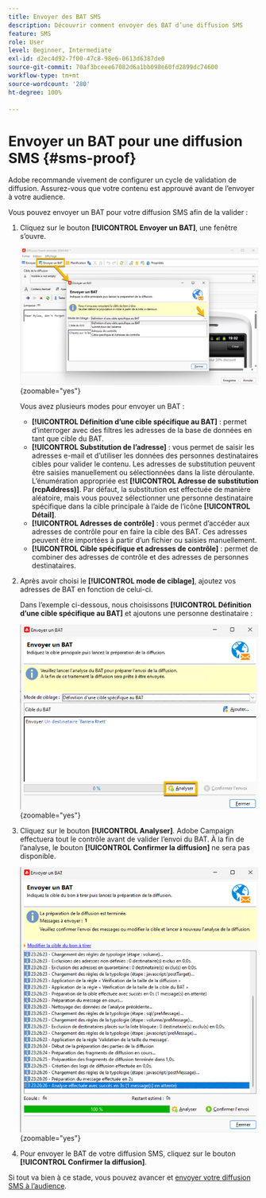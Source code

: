 ```yaml
---
title: Envoyer des BAT SMS
description: Découvrir comment envoyer des BAT d’une diffusion SMS
feature: SMS
role: User
level: Beginner, Intermediate
exl-id: d2ec4d92-7f00-47c8-98e6-0613d6387de0
source-git-commit: 70af3bceee67082d6a1bb098e60fd2899dc74600
workflow-type: tm+mt
source-wordcount: '280'
ht-degree: 100%

---
```


# Envoyer un BAT pour une diffusion SMS {#sms-proof}

Adobe recommande vivement de configurer un cycle de validation de diffusion. Assurez-vous que votre contenu est approuvé avant de l’envoyer à votre audience.

Vous pouvez envoyer un BAT pour votre diffusion SMS afin de la valider :

1. Cliquez sur le bouton **[!UICONTROL Envoyer un BAT]**, une fenêtre s’ouvre.

   ![](assets/proof_targeting.png){zoomable="yes"}

   Vous avez plusieurs modes pour envoyer un BAT :

   * **[!UICONTROL Définition d’une cible spécifique au BAT]** : permet d’interroger avec des filtres les adresses de la base de données en tant que cible du BAT.
   * **[!UICONTROL Substitution de l’adresse]** : vous permet de saisir les adresses e-mail et d’utiliser les données des personnes destinataires cibles pour valider le contenu. Les adresses de substitution peuvent être saisies manuellement ou sélectionnées dans la liste déroulante. L’énumération appropriée est **[!UICONTROL Adresse de substitution (rcpAddress)]**.
Par défaut, la substitution est effectuée de manière aléatoire, mais vous pouvez sélectionner une personne destinataire spécifique dans la cible principale à l’aide de l’icône **[!UICONTROL Détail]**.
   * **[!UICONTROL Adresses de contrôle]** : vous permet d’accéder aux adresses de contrôle pour en faire la cible des BAT. Ces adresses peuvent être importées à partir d’un fichier ou saisies manuellement.
   * **[!UICONTROL Cible spécifique et adresses de contrôle]** : permet de combiner des adresses de contrôle et des adresses de personnes destinataires.

1. Après avoir choisi le **[!UICONTROL mode de ciblage]**, ajoutez vos adresses de BAT en fonction de celui-ci.

   Dans l’exemple ci-dessous, nous choisissons **[!UICONTROL Définition d’une cible spécifique au BAT]** et ajoutons une personne destinataire :

   ![](assets/proof_recipient.png){zoomable="yes"}

1. Cliquez sur le bouton **[!UICONTROL Analyser]**.
Adobe Campaign effectuera tout le contrôle avant de valider l’envoi du BAT. À la fin de l’analyse, le bouton **[!UICONTROL Confirmer la diffusion]** ne sera pas disponible.

   ![](assets/proof_analyze.png){zoomable="yes"}

1. Pour envoyer le BAT de votre diffusion SMS, cliquez sur le bouton **[!UICONTROL Confirmer la diffusion]**.

Si tout va bien à ce stade, vous pouvez avancer et [envoyer votre diffusion SMS à l’audience](sms-audience.md).
